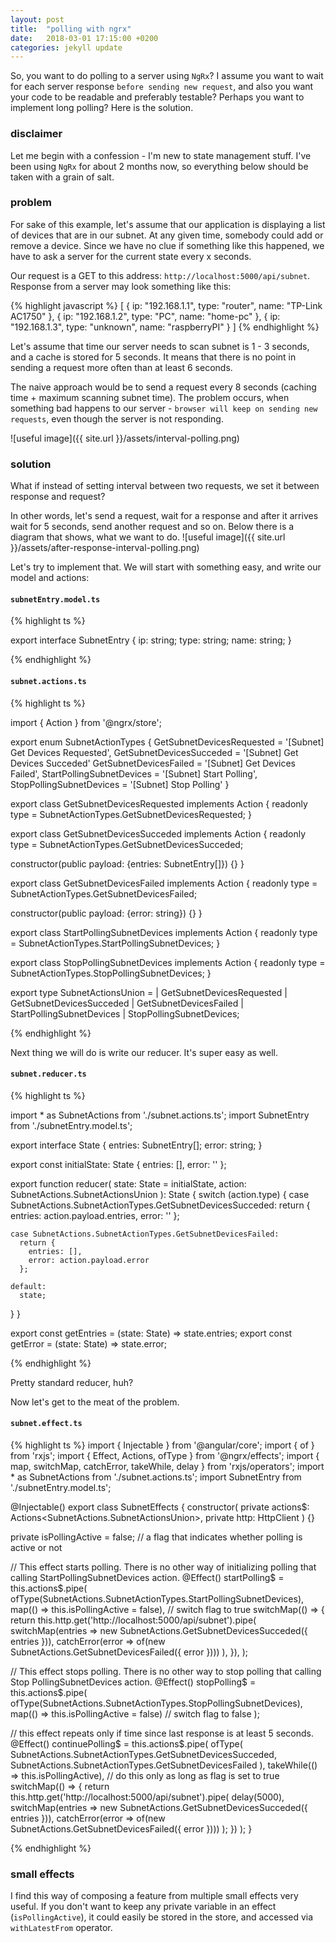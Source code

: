 ```yaml
---
layout: post
title:  "polling with ngrx"
date:   2018-03-01 17:15:00 +0200
categories: jekyll update
---
```

So, you want to do polling to a server using `NgRx`? I assume you want to wait for each server response `before sending new request`, and also you want your code to be readable and preferably testable? Perhaps you want to implement long polling? Here is the solution.

### disclaimer

Let me begin with a confession - I'm new to state management stuff. I've been using `NgRx` for about 2 months now, so everything below should be taken with a grain of salt.

### problem

For sake of this example, let's assume that our application is displaying a list of devices that are in our subnet. At any given time, somebody could add or remove a device. Since we have no clue if something like this happened, we have to ask a server for the current state every x seconds.

Our request is a GET to this address: `http://localhost:5000/api/subnet`.
Response from a server may look something like this:

{% highlight javascript %}
[
  { ip: "192.168.1.1", type: "router", name: "TP-Link AC1750" },
  { ip: "192.168.1.2", type: "PC", name: "home-pc" },
  { ip: "192.168.1.3", type: "unknown", name: "raspberryPI" }
]
{% endhighlight %}

Let's assume that time our server needs to scan subnet is 1 - 3 seconds, and a cache is stored for 5 seconds. It means that there is no point in sending a request more often than at least 6 seconds.

The naive approach would be to send a request every 8 seconds (caching time + maximum scanning subnet time). The problem occurs, when something bad happens to our server - `browser will keep on sending new requests`, even though the server is not responding.

![useful image]({{ site.url }}/assets/interval-polling.png)

### solution

What if instead of setting interval between two requests, we set it between response and request?

In other words, let's send a request, wait for a response and after it arrives wait for 5 seconds, send another request and so on. Below there is a diagram that shows, what we want to do.
![useful image]({{ site.url }}/assets/after-response-interval-polling.png)

Let's try to implement that. We will start with something easy, and write our model and actions:

#### `subnetEntry.model.ts`
{% highlight ts %}

export interface SubnetEntry {
  ip: string;
  type: string;
  name: string;
}

{% endhighlight %}

#### `subnet.actions.ts`
{% highlight ts %}

import { Action } from '@ngrx/store';

export enum SubnetActionTypes {
  GetSubnetDevicesRequested = '[Subnet] Get Devices Requested',
  GetSubnetDevicesSucceded = '[Subnet] Get Devices Succeded'
  GetSubnetDevicesFailed = '[Subnet] Get Devices Failed',
  StartPollingSubnetDevices = '[Subnet] Start Polling',
  StopPollingSubnetDevices = '[Subnet] Stop Polling'
}

export class GetSubnetDevicesRequested implements Action {
  readonly type = SubnetActionTypes.GetSubnetDevicesRequested;
}

export class GetSubnetDevicesSucceded implements Action {
  readonly type = SubnetActionTypes.GetSubnetDevicesSucceded;

  constructor(public payload: {entries: SubnetEntry[]}) {}
}

export class GetSubnetDevicesFailed implements Action {
  readonly type = SubnetActionTypes.GetSubnetDevicesFailed;

  constructor(public payload: {error: string}) {}
}

export class StartPollingSubnetDevices implements Action {
  readonly type = SubnetActionTypes.StartPollingSubnetDevices;
}

export class StopPollingSubnetDevices implements Action {
  readonly type = SubnetActionTypes.StopPollingSubnetDevices;
}

export type SubnetActionsUnion =
  | GetSubnetDevicesRequested
  | GetSubnetDevicesSucceded
  | GetSubnetDevicesFailed
  | StartPollingSubnetDevices
  | StopPollingSubnetDevices;

{% endhighlight %}

Next thing we will do is write our reducer. It's super easy as well.

#### `subnet.reducer.ts`
{% highlight ts %}

import * as SubnetActions from './subnet.actions.ts';
import SubnetEntry from './subnetEntry.model.ts';

export interface State {
  entries: SubnetEntry[];
  error: string;
}

export const initialState: State {
  entries: [],
  error: ''
};

export function reducer(
  state: State = initialState,
  action: SubnetActions.SubnetActionsUnion
): State {
  switch (action.type) {
    case SubnetActions.SubnetActionTypes.GetSubnetDevicesSucceded:
      return {
        entries: action.payload.entries,
        error: ''
      };

    case SubnetActions.SubnetActionTypes.GetSubnetDevicesFailed:
      return {
        entries: [],
        error: action.payload.error
      };

    default:
      state;
  }
}

export const getEntries = (state: State) => state.entries;
export const getError = (state: State) => state.error;

{% endhighlight %}

Pretty standard reducer, huh?

Now let's get to the meat of the problem.

#### `subnet.effect.ts`
{% highlight ts %}
import { Injectable } from '@angular/core';
import { of } from 'rxjs';
import { Effect, Actions, ofType } from '@ngrx/effects';
import { map, switchMap, catchError, takeWhile, delay } from 'rxjs/operators';
import * as SubnetActions from './subnet.actions.ts';
import SubnetEntry from './subnetEntry.model.ts';

@Injectable()
export class SubnetEffects {
  constructor(
    private actions$: Actions<SubnetActions.SubnetActionsUnion>,
    private http: HttpClient
  ) {}

  private isPollingActive = false; // a flag that indicates whether polling is active or not

  // This effect starts polling. There is no other way of initializing polling that calling StartPollingSubnetDevices action.
  @Effect()
  startPolling$ = this.actions$.pipe(
    ofType(SubnetActions.SubnetActionTypes.StartPollingSubnetDevices),
    map(() => this.isPollingActive = false), // switch flag to true
    switchMap(() => {
      return this.http.get<SubnetEntry>('http://localhost:5000/api/subnet').pipe(
        switchMap(entries => new SubnetActions.GetSubnetDevicesSucceded({ entries })),
        catchError(error => of(new SubnetActions.GetSubnetDevicesFailed({ error })))
      ),
    }),
  );

  // This effect stops polling. There is no other way to stop polling that calling Stop PollingSubnetDevices action.
  @Effect()
  stopPolling$ = this.actions$.pipe(
    ofType(SubnetActions.SubnetActionTypes.StopPollingSubnetDevices),
    map(() => this.isPollingActive = false) // switch flag to false
  );

  // this effect repeats only if time since last response is at least 5 seconds.
  @Effect()
  continuePolling$ = this.actions$.pipe(
    ofType(
      SubnetActions.SubnetActionTypes.GetSubnetDevicesSucceded,
      SubnetActions.SubnetActionTypes.GetSubnetDevicesFailed
    ),
    takeWhile(() => this.isPollingActive), // do this only as long as flag is set to true
    switchMap(() => {
      return this.http.get<SubnetEntry>('http://localhost:5000/api/subnet').pipe(
        delay(5000),
        switchMap(entries => new SubnetActions.GetSubnetDevicesSucceded({ entries })),
        catchError(error => of(new SubnetActions.GetSubnetDevicesFailed({ error })))
      );
    })
  );
}


{% endhighlight %}

### small effects

I find this way of composing a feature from multiple small effects very useful. If you don't want to keep any private variable in an effect (`isPollingActive`), it could easily be stored in the store, and accessed via `withLatestFrom` operator.

